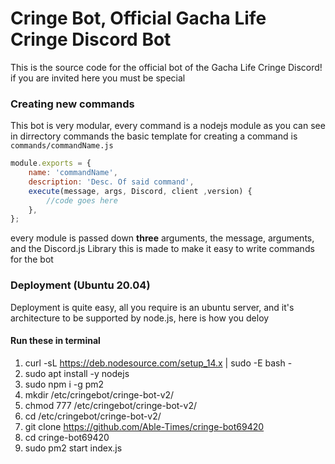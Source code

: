 # Cringe Bot, Official Gacha Life Cringe Discord Bot
This is the source code for the official bot of the Gacha Life Cringe Discord! if you are invited here you must be special
### Creating new commands
This bot is very modular, every command is a nodejs module as you can see in dirrectory commands
the basic template for creating a command is
`commands/commandName.js`
```js
module.exports = {
	name: 'commandName',
	description: 'Desc. Of said command',
	execute(message, args, Discord, client ,version) {
		//code goes here
	},
};
```
every module is passed down **three** arguments, the message, arguments, and the Discord.js Library
this is made to make it easy to write commands for the bot
### Deployment (Ubuntu 20.04)

Deployment is quite easy, all you require is an ubuntu server, and it's architecture to be supported by node.js, here is how you deloy


#### Run these in terminal
1. curl -sL https://deb.nodesource.com/setup_14.x | sudo -E bash -
2. sudo apt install -y nodejs
3. sudo npm i -g pm2
4. mkdir /etc/cringebot/cringe-bot-v2/
5. chmod 777 /etc/cringebot/cringe-bot-v2/
6. cd /etc/cringebot/cringe-bot-v2/
7. git clone https://github.com/Able-Times/cringe-bot69420
8. cd cringe-bot69420
9. sudo pm2 start index.js
